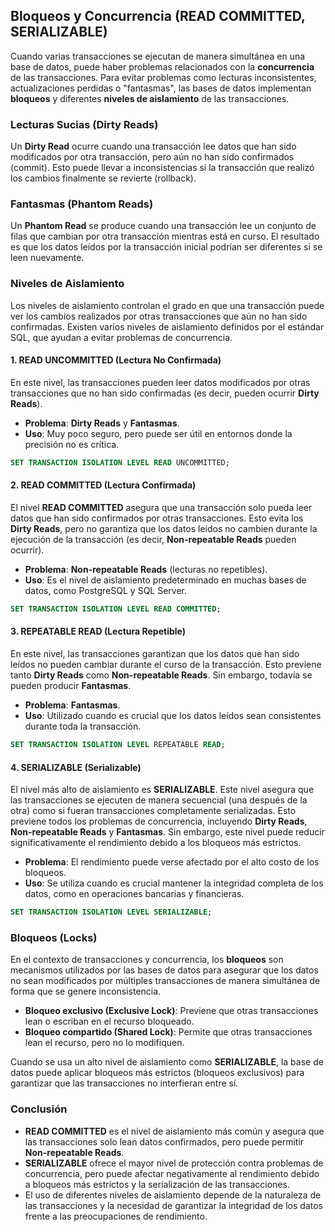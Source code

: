 
## Bloqueos y Concurrencia (READ COMMITTED, SERIALIZABLE)

Cuando varias transacciones se ejecutan de manera simultánea en una base de datos, puede haber problemas relacionados con la **concurrencia** de las transacciones. Para evitar problemas como lecturas inconsistentes, actualizaciones perdidas o "fantasmas", las bases de datos implementan **bloqueos** y diferentes **niveles de aislamiento** de las transacciones.

### **Lecturas Sucias (Dirty Reads)**

Un **Dirty Read** ocurre cuando una transacción lee datos que han sido modificados por otra transacción, pero aún no han sido confirmados (commit). Esto puede llevar a inconsistencias si la transacción que realizó los cambios finalmente se revierte (rollback).

### **Fantasmas (Phantom Reads)**

Un **Phantom Read** se produce cuando una transacción lee un conjunto de filas que cambian por otra transacción mientras está en curso. El resultado es que los datos leídos por la transacción inicial podrían ser diferentes si se leen nuevamente.

### **Niveles de Aislamiento**

Los niveles de aislamiento controlan el grado en que una transacción puede ver los cambios realizados por otras transacciones que aún no han sido confirmadas. Existen varios niveles de aislamiento definidos por el estándar SQL, que ayudan a evitar problemas de concurrencia.

#### **1. READ UNCOMMITTED (Lectura No Confirmada)**

En este nivel, las transacciones pueden leer datos modificados por otras transacciones que no han sido confirmadas (es decir, pueden ocurrir **Dirty Reads**).

- **Problema**: **Dirty Reads** y **Fantasmas**.
- **Uso**: Muy poco seguro, pero puede ser útil en entornos donde la precisión no es crítica.

```sql
SET TRANSACTION ISOLATION LEVEL READ UNCOMMITTED;
```

#### **2. READ COMMITTED (Lectura Confirmada)**

El nivel **READ COMMITTED** asegura que una transacción solo pueda leer datos que han sido confirmados por otras transacciones. Esto evita los **Dirty Reads**, pero no garantiza que los datos leídos no cambien durante la ejecución de la transacción (es decir, **Non-repeatable Reads** pueden ocurrir).

- **Problema**: **Non-repeatable Reads** (lecturas no repetibles).
- **Uso**: Es el nivel de aislamiento predeterminado en muchas bases de datos, como PostgreSQL y SQL Server.

```sql
SET TRANSACTION ISOLATION LEVEL READ COMMITTED;
```

#### **3. REPEATABLE READ (Lectura Repetible)**

En este nivel, las transacciones garantizan que los datos que han sido leídos no pueden cambiar durante el curso de la transacción. Esto previene tanto **Dirty Reads** como **Non-repeatable Reads**. Sin embargo, todavía se pueden producir **Fantasmas**.

- **Problema**: **Fantasmas**.
- **Uso**: Utilizado cuando es crucial que los datos leídos sean consistentes durante toda la transacción.

```sql
SET TRANSACTION ISOLATION LEVEL REPEATABLE READ;
```

#### **4. SERIALIZABLE (Serializable)**

El nivel más alto de aislamiento es **SERIALIZABLE**. Este nivel asegura que las transacciones se ejecuten de manera secuencial (una después de la otra) como si fueran transacciones completamente serializadas. Esto previene todos los problemas de concurrencia, incluyendo **Dirty Reads**, **Non-repeatable Reads** y **Fantasmas**. Sin embargo, este nivel puede reducir significativamente el rendimiento debido a los bloqueos más estrictos.

- **Problema**: El rendimiento puede verse afectado por el alto costo de los bloqueos.
- **Uso**: Se utiliza cuando es crucial mantener la integridad completa de los datos, como en operaciones bancarias y financieras.

```sql
SET TRANSACTION ISOLATION LEVEL SERIALIZABLE;
```

### **Bloqueos (Locks)**

En el contexto de transacciones y concurrencia, los **bloqueos** son mecanismos utilizados por las bases de datos para asegurar que los datos no sean modificados por múltiples transacciones de manera simultánea de forma que se genere inconsistencia.

- **Bloqueo exclusivo (Exclusive Lock)**: Previene que otras transacciones lean o escriban en el recurso bloqueado.
- **Bloqueo compartido (Shared Lock)**: Permite que otras transacciones lean el recurso, pero no lo modifiquen.

Cuando se usa un alto nivel de aislamiento como **SERIALIZABLE**, la base de datos puede aplicar bloqueos más estrictos (bloqueos exclusivos) para garantizar que las transacciones no interfieran entre sí.

### **Conclusión**

- **READ COMMITTED** es el nivel de aislamiento más común y asegura que las transacciones solo lean datos confirmados, pero puede permitir **Non-repeatable Reads**.
- **SERIALIZABLE** ofrece el mayor nivel de protección contra problemas de concurrencia, pero puede afectar negativamente al rendimiento debido a bloqueos más estrictos y la serialización de las transacciones.
- El uso de diferentes niveles de aislamiento depende de la naturaleza de las transacciones y la necesidad de garantizar la integridad de los datos frente a las preocupaciones de rendimiento.
